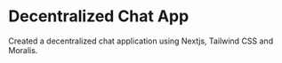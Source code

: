 # Decentralized Chat App

Created a decentralized chat application using Nextjs, Tailwind CSS and Moralis.
